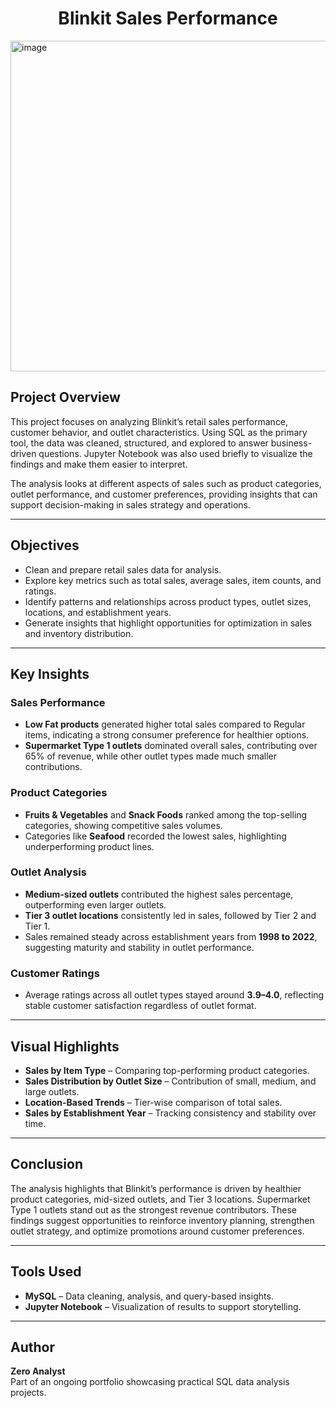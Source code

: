 <h1 align="center">Blinkit Sales Performance</h1>


<img width="740" height="529" alt="image" src="https://github.com/user-attachments/assets/b12874e2-35b0-479c-924d-60c718897ab0" />


## Project Overview
This project focuses on analyzing Blinkit’s retail sales performance, customer behavior, and outlet characteristics. Using SQL as the primary tool, the data was cleaned, structured, and explored to answer business-driven questions. Jupyter Notebook was also used briefly to visualize the findings and make them easier to interpret.  

The analysis looks at different aspects of sales such as product categories, outlet performance, and customer preferences, providing insights that can support decision-making in sales strategy and operations.  

---

## Objectives
- Clean and prepare retail sales data for analysis.  
- Explore key metrics such as total sales, average sales, item counts, and ratings.  
- Identify patterns and relationships across product types, outlet sizes, locations, and establishment years.  
- Generate insights that highlight opportunities for optimization in sales and inventory distribution.  

---

## Key Insights

### Sales Performance
- **Low Fat products** generated higher total sales compared to Regular items, indicating a strong consumer preference for healthier options.  
- **Supermarket Type 1 outlets** dominated overall sales, contributing over 65% of revenue, while other outlet types made much smaller contributions.  

### Product Categories
- **Fruits & Vegetables** and **Snack Foods** ranked among the top-selling categories, showing competitive sales volumes.  
- Categories like **Seafood** recorded the lowest sales, highlighting underperforming product lines.  

### Outlet Analysis
- **Medium-sized outlets** contributed the highest sales percentage, outperforming even larger outlets.  
- **Tier 3 outlet locations** consistently led in sales, followed by Tier 2 and Tier 1.  
- Sales remained steady across establishment years from **1998 to 2022**, suggesting maturity and stability in outlet performance.  

### Customer Ratings
- Average ratings across all outlet types stayed around **3.9–4.0**, reflecting stable customer satisfaction regardless of outlet format.  

---

## Visual Highlights
- **Sales by Item Type** – Comparing top-performing product categories.  
- **Sales Distribution by Outlet Size** – Contribution of small, medium, and large outlets.  
- **Location-Based Trends** – Tier-wise comparison of total sales.  
- **Sales by Establishment Year** – Tracking consistency and stability over time.  

---

## Conclusion
The analysis highlights that Blinkit’s performance is driven by healthier product categories, mid-sized outlets, and Tier 3 locations. Supermarket Type 1 outlets stand out as the strongest revenue contributors. These findings suggest opportunities to reinforce inventory planning, strengthen outlet strategy, and optimize promotions around customer preferences.  

---

## Tools Used
- **MySQL** – Data cleaning, analysis, and query-based insights.  
- **Jupyter Notebook** – Visualization of results to support storytelling.  

---

## Author
**Zero Analyst**  
Part of an ongoing portfolio showcasing practical SQL data analysis projects.  
